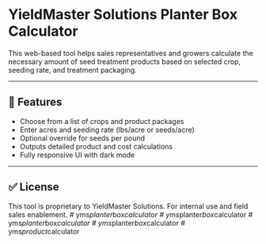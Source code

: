 # YieldMaster Solutions Planter Box Calculator

This web-based tool helps sales representatives and growers calculate the necessary amount of seed treatment products based on selected crop, seeding rate, and treatment packaging.

---

## 🚀 Features

- Choose from a list of crops and product packages
- Enter acres and seeding rate (lbs/acre or seeds/acre)
- Optional override for seeds per pound
- Outputs detailed product and cost calculations
- Fully responsive UI with dark mode

---

## ✅ License

This tool is proprietary to YieldMaster Solutions. For internal use and field sales enablement.
#   y m s _ p l a n t e r _ b o x _ c a l c u l a t o r 
 
 
#   y m s _ p l a n t e r _ b o x _ c a l c u l a t o r  
 #   y m s _ p l a n t e r _ b o x _ c a l c u l a t o r  
 #   y m s _ p l a n t e r _ b o x _ c a l c u l a t o r  
 #   y m s _ p r o d u c t _ c a l c u l a t o r  
 